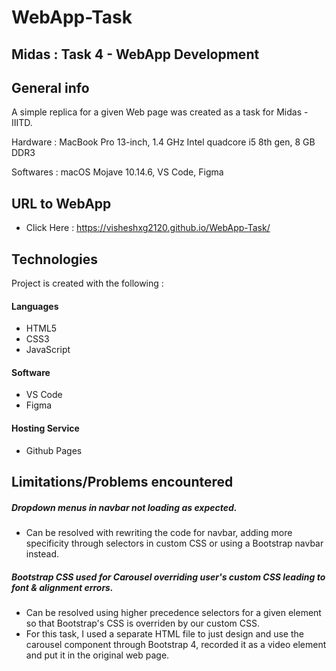 # WebApp-Task
## Midas : Task 4 - WebApp Development


## General info
A simple replica for a given Web page was created as a task for Midas - IIITD.

Hardware : MacBook Pro 13-inch, 1.4 GHz Intel quadcore i5 8th gen, 8 GB DDR3

Softwares : macOS Mojave 10.14.6, VS Code, Figma

## URL to WebApp
* Click Here : https://visheshxg2120.github.io/WebApp-Task/
	
## Technologies
Project is created with the following :

#### Languages
* HTML5
* CSS3
* JavaScript

#### Software
* VS Code
* Figma

#### Hosting Service
* Github Pages
	
## Limitations/Problems encountered
##### Dropdown menus in navbar not loading as expected.
* Can be resolved with rewriting the code for navbar, adding more specificity through selectors in custom CSS or using a Bootstrap navbar instead.

##### Bootstrap CSS used for Carousel overriding user's custom CSS leading to font & alignment errors.
* Can be resolved using higher precedence selectors for a given element so that Bootstrap's CSS is overriden by our custom CSS.
* For this task, I used a separate HTML file to just design and use the carousel component through Bootstrap 4, recorded it as a video element and put it in the original web page.
